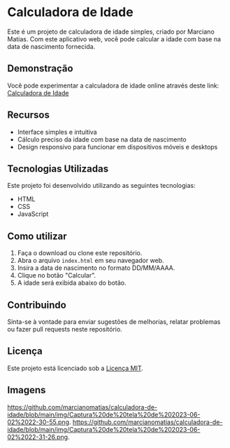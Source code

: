 # Calculadora de Idade

Este é um projeto de calculadora de idade simples, criado por Marciano Matias. Com este aplicativo web, você pode calcular a idade com base na data de nascimento fornecida.

## Demonstração

Você pode experimentar a calculadora de idade online através deste link: [Calculadora de Idade](https://github.com/marcianomatias/calculadora-de-idade)

## Recursos

- Interface simples e intuitiva
- Cálculo preciso da idade com base na data de nascimento
- Design responsivo para funcionar em dispositivos móveis e desktops

## Tecnologias Utilizadas

Este projeto foi desenvolvido utilizando as seguintes tecnologias:

- HTML
- CSS
- JavaScript

## Como utilizar

1. Faça o download ou clone este repositório.
2. Abra o arquivo `index.html` em seu navegador web.
3. Insira a data de nascimento no formato DD/MM/AAAA.
4. Clique no botão "Calcular".
5. A idade será exibida abaixo do botão.

## Contribuindo

Sinta-se à vontade para enviar sugestões de melhorias, relatar problemas ou fazer pull requests neste repositório.

## Licença

Este projeto está licenciado sob a [Licença MIT](link-para-a-licenca).
## Imagens
https://github.com/marcianomatias/calculadora-de-idade/blob/main/img/Captura%20de%20tela%20de%202023-06-02%2022-30-55.png.
https://github.com/marcianomatias/calculadora-de-idade/blob/main/img/Captura%20de%20tela%20de%202023-06-02%2022-31-26.png.
